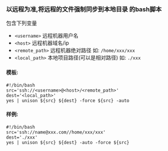 ### 以远程为准,将远程的文件强制同步到本地目录 的bash脚本
包含下列变量
* `<username>` 远程机器用户名
* `<host>` 远程机器域名/ip
* `<remote_path>` 远程机器绝对路径 如: `/home/xxx/xxx`
* `<local_path>` 本地项目路径(可以是相对路径) 如: `./xxx`

#### 模板:
```
#!/bin/bash
src='ssh://<username>@<host>/<remote_path>'
dest='<local_path>'
yes | unison ${src} ${dest} -force ${src} -auto
```

#### 样例:
```
#!/bin/bash
src='ssh://name@xxx.com//home/xxx/xxx'
dest='./xxx'
yes | unison ${src} ${dest} -auto -force ${src}
```